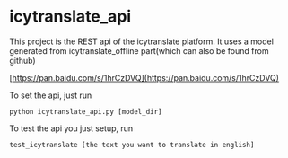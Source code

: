 # icytranslate_api
This project is the REST api of the icytranslate platform. It uses a model generated from icytranslate_offline part(which can also be found from github)

[https://pan.baidu.com/s/1hrCzDVQ](https://pan.baidu.com/s/1hrCzDVQ)

To set the api, just run 

```
python icytranslate_api.py [model_dir]
```

To test the api you just setup, run
```
test_icytranslate [the text you want to translate in english]
```
